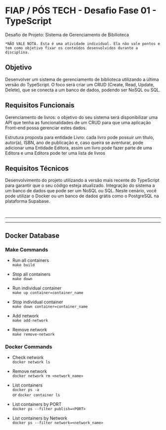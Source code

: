 # FIAP / PÓS TECH - Desafio Fase 01 - TypeScript

Desafio de Projeto: Sistema de Gerenciamento de Bibilioteca

`*NÃO VALE NOTA. Esta é uma atividade individual. Ela não vale pontos e tem como objetivo fixar os conteúdos desenvolvidos durante a disciplina.`

## Objetivo

Desenvolver um sistema de gerenciamento de biblioteca utilizando a última versão do TypeScript. O foco será criar um CRUD (Create, Read, Update, Delete), que se conecta a um banco de dados, podendo ser NoSQL ou SQL.

## Requisitos Funcionais

Gerenciamento de livros: o objetivo do seu sistema será disponibilizar uma API que tenha as funcionalidades de um CRUD para que uma aplicação Front-end possa gerenciar estes dados.

Estrutura proposta para entidade Livro: cada livro pode possuir um título, autor(a), ISBN, ano de publicação e, caso queira se aventurar, pode adicionar uma Entidade Editora, assim um livro pode fazer parte de uma Editora e uma Editora pode ter uma lista de livros

## Requisitos Técnicos

Desenvolvimento do projeto utilizando a versão mais recente do TypeScript para garantir que o seu código esteja atualizado. Integração do sistema a um banco de dados que pode ser um NoSQL ou SQL. Neste cenário, você pode utilizar o Docker ou um banco de dados grátis como o PostgreSQL na plataforma Supabase.

<br>
<hr>
<hr>

## Docker Database

### Make Commands

- Run all containers<br>
  `make build`

- Stop all containers<br>
  `make down`

- Run individual container<br>
  `make up container=container_name`

- Stop individual container<br>
  `make down container=container_name`

- Add network<br>
  `make add-network`

- Remove network<br>
  `make remove-network`

### Docker Commands

- Check network<br>
  `docker network ls`

- Remove network<br>
  `docker network rm <network_name>`

- List containers<br>
  `docker ps -a`<br>
  or `docker container ls`

- List containers by PORT<br>
  `docker ps --filter publish=<PORT>`

- List containers by Network<br>
  `docker ps --filter network=<network_name>`
